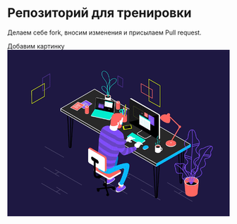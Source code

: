 # Репозиторий для тренировки

Делаем себе fork, вносим изменения и присылаем Pull request.

Добавим картинку
![Работа](18a4949fc9c8067172d3b96e302e7097.gif)